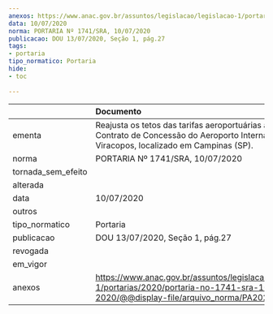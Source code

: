 ```yaml
---
anexos: https://www.anac.gov.br/assuntos/legislacao/legislacao-1/portarias/2020/portaria-no-1741-sra-10-07-2020/@@display-file/arquivo_norma/PA2020-1741.pdf
data: 10/07/2020
norma: PORTARIA Nº 1741/SRA, 10/07/2020
publicacao: DOU 13/07/2020, Seção 1, pág.27
tags:
- portaria
tipo_normatico: Portaria
hide: 
- toc 
 
---
```


|                    | Documento                                                                                                                                              |
|:-------------------|:-------------------------------------------------------------------------------------------------------------------------------------------------------|
| ementa             | Reajusta os tetos das tarifas aeroportuárias aplicáveis ao Contrato de Concessão do Aeroporto Internacional de Viracopos, localizado em Campinas (SP). |
| norma              | PORTARIA Nº 1741/SRA, 10/07/2020                                                                                                                       |
| tornada_sem_efeito |                                                                                                                                                        |
| alterada           |                                                                                                                                                        |
| data               | 10/07/2020                                                                                                                                             |
| outros             |                                                                                                                                                        |
| tipo_normatico     | Portaria                                                                                                                                               |
| publicacao         | DOU 13/07/2020, Seção 1, pág.27                                                                                                                        |
| revogada           |                                                                                                                                                        |
| em_vigor           |                                                                                                                                                        |
| anexos             | https://www.anac.gov.br/assuntos/legislacao/legislacao-1/portarias/2020/portaria-no-1741-sra-10-07-2020/@@display-file/arquivo_norma/PA2020-1741.pdf   |